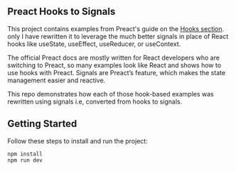 ## Preact Hooks to Signals

This project contains examples from Preact's guide on the [Hooks section](https://preactjs.com/guide/v10/hooks). only I have rewritten it to leverage the much better signals in place of React hooks like useState, useEffect, useReducer, or useContext.

The official Preact docs are mostly written for React developers who are switching to Preact, so many examples look like React and shows how to use hooks with Preact. Signals are Preact’s feature, which makes the state management easier and reactive.

This repo demonstrates how each of those hook-based examples was rewritten using signals i.e, converted from hooks to signals.

## Getting Started

Follow these steps to install and run the project:

```
npm install
npm run dev
